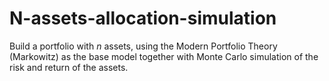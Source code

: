 # N-assets-allocation-simulation
Build a portfolio with $n$ assets, using the Modern Portfolio Theory (Markowitz) as the base model together with Monte Carlo simulation of the risk and return of the assets.
